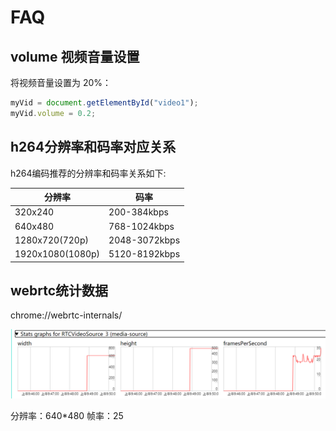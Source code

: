 
# FAQ

## volume 视频音量设置

将视频音量设置为 20%：
```javascript
myVid = document.getElementById("video1");
myVid.volume = 0.2;
```

## h264分辨率和码率对应关系

h264编码推荐的分辨率和码率关系如下:

| 分辨率      | 码率                 | 
| --------- |  --------------------------- |
| 320x240               |     200-384kbps          | 
| 640x480               |     768-1024kbps         |
| 1280x720(720p)        |     2048-3072kbps        |
| 1920x1080(1080p)      |     5120-8192kbps        |


## webrtc统计数据

chrome://webrtc-internals/

![webrtc分辨率和帧率](/img/wbrtc_frames.png)

分辨率：640*480 帧率：25
